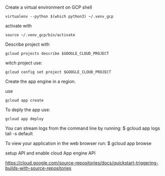 Create a virtual environment on GCP shell

```
virtualenv --python $(which python3) ~/.venv_gcp
```

activate with 

```
source ~/.venv_gcp/bin/activate
```

Describe project with 
```
gcloud projects describe $GOOGLE_CLOUD_PROJECT
```

witch project use:

```
gcloud config set project $GOOGLE_CLOUD_PROJECT
```

Create the app engine in a region.

use
```
gcloud app create 
```

To deply the app use:

```
gcloud app deploy
```

You can stream logs from the command line by running:
  $ gcloud app logs tail -s default

To view your application in the web browser run:
  $ gcloud app browse


setup API and enable cloud App engine API

https://cloud.google.com/source-repositories/docs/quickstart-triggering-builds-with-source-repositories

